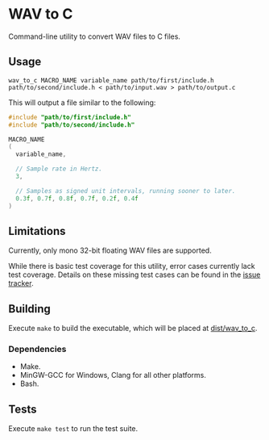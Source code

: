 # WAV to C

Command-line utility to convert WAV files to C files.

## Usage

`wav_to_c MACRO_NAME variable_name path/to/first/include.h path/to/second/include.h < path/to/input.wav > path/to/output.c`

This will output a file similar to the following:

```c
#include "path/to/first/include.h"
#include "path/to/second/include.h"

MACRO_NAME
(
  variable_name,

  // Sample rate in Hertz.
  3,

  // Samples as signed unit intervals, running sooner to later.
  0.3f, 0.7f, 0.8f, 0.7f, 0.2f, 0.4f
)
```

## Limitations

Currently, only mono 32-bit floating WAV files are supported.

While there is basic test coverage for this utility, error cases currently lack
test coverage.  Details on these missing test cases can be found in the
[issue tracker](https://github.com/indifference-engine/wav-to-c/issues).

## Building

Execute `make` to build the executable, which will be placed at
[dist/wav_to_c](./dist/wav_to_c).

### Dependencies

- Make.
- MinGW-GCC for Windows, Clang for all other platforms.
- Bash.

## Tests

Execute `make test` to run the test suite.
